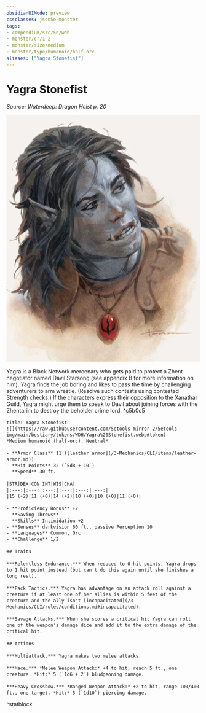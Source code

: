```yaml
---
obsidianUIMode: preview
cssclasses: json5e-monster
tags:
- compendium/src/5e/wdh
- monster/cr/1-2
- monster/size/medium
- monster/type/humanoid/half-orc
aliases: ["Yagra Stonefist"]
---
```

# Yagra Stonefist
*Source: Waterdeep: Dragon Heist p. 20*  

![](https://raw.githubusercontent.com/5etools-mirror-2/5etools-img/main/bestiary/WDH/Yagra%20Stonefist.webp#right)  

Yagra is a Black Network mercenary who gets paid to protect a Zhent negotiator named Davil Starsong (see appendix B for more information on him). Yagra finds the job boring and likes to pass the time by challenging adventurers to arm wrestle. (Resolve such contests using contested Strength checks.) If the characters express their opposition to the Xanathar Guild, Yagra might urge them to speak to Davil about joining forces with the Zhentarim to destroy the beholder crime lord. ^c5b0c5


```ad-statblock
title: Yagra Stonefist
![](https://raw.githubusercontent.com/5etools-mirror-2/5etools-img/main/bestiary/tokens/WDH/Yagra%20Stonefist.webp#token)
*Medium humanoid (half-orc), Neutral*

- **Armor Class** 11 ([leather armor](/3-Mechanics/CLI/items/leather-armor.md))
- **Hit Points** 32 (`5d8 + 10`) 
- **Speed** 30 ft.

|STR|DEX|CON|INT|WIS|CHA|
|:---:|:---:|:---:|:---:|:---:|:---:|
|15 (+2)|11 (+0)|14 (+2)|10 (+0)|10 (+0)|11 (+0)|

- **Proficiency Bonus** +2
- **Saving Throws** ⏤
- **Skills** Intimidation +2
- **Senses** darkvision 60 ft., passive Perception 10
- **Languages** Common, Orc
- **Challenge** 1/2

## Traits

***Relentless Endurance.*** When reduced to 0 hit points, Yagra drops to 1 hit point instead (but can't do this again until she finishes a long rest).

***Pack Tactics.*** Yagra has advantage on an attack roll against a creature if at least one of her allies is within 5 feet of the creature and the ally isn't [incapacitated](/3-Mechanics/CLI/rules/conditions.md#incapacitated).

***Savage Attacks.*** When she scores a critical hit Yagra can roll one of the weapon's damage dice and add it to the extra damage of the critical hit.

## Actions

***Multiattack.*** Yagra makes two melee attacks.

***Mace.*** *Melee Weapon Attack:* +4 to hit, reach 5 ft., one creature. *Hit:* 5 (`1d6 + 2`) bludgeoning damage.

***Heavy Crossbow.*** *Ranged Weapon Attack:* +2 to hit, range 100/400 ft., one target. *Hit:* 5 (`1d10`) piercing damage.
```
^statblock